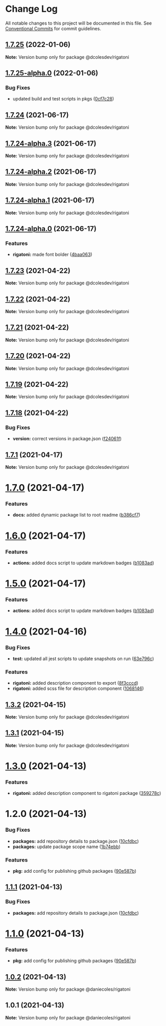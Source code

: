 # Change Log

All notable changes to this project will be documented in this file.
See [Conventional Commits](https://conventionalcommits.org) for commit guidelines.

## [1.7.25](https://github.com/dcolesDEV/lerna-npm/compare/@dcolesdev/rigatoni@1.7.25-alpha.0...@dcolesdev/rigatoni@1.7.25) (2022-01-06)

**Note:** Version bump only for package @dcolesdev/rigatoni





## [1.7.25-alpha.0](https://github.com/dcolesDEV/lerna-npm/compare/@dcolesdev/rigatoni@1.7.24...@dcolesdev/rigatoni@1.7.25-alpha.0) (2022-01-06)


### Bug Fixes

* updated build and test scripts in pkgs ([0cf7c28](https://github.com/dcolesDEV/lerna-npm/commit/0cf7c28e37f63325fafb1a404f8ed399e2c13341))





## [1.7.24](https://github.com/dcolesDEV/lerna-npm/compare/@dcolesdev/rigatoni@1.7.24-alpha.3...@dcolesdev/rigatoni@1.7.24) (2021-06-17)

**Note:** Version bump only for package @dcolesdev/rigatoni





## [1.7.24-alpha.3](https://github.com/dcolesDEV/lerna-npm/compare/@dcolesdev/rigatoni@1.7.24-alpha.2...@dcolesdev/rigatoni@1.7.24-alpha.3) (2021-06-17)

**Note:** Version bump only for package @dcolesdev/rigatoni





## [1.7.24-alpha.2](https://github.com/dcolesDEV/lerna-npm/compare/@dcolesdev/rigatoni@1.7.24-alpha.1...@dcolesdev/rigatoni@1.7.24-alpha.2) (2021-06-17)

**Note:** Version bump only for package @dcolesdev/rigatoni





## [1.7.24-alpha.1](https://github.com/dcolesDEV/lerna-npm/compare/@dcolesdev/rigatoni@1.7.24-alpha.0...@dcolesdev/rigatoni@1.7.24-alpha.1) (2021-06-17)

**Note:** Version bump only for package @dcolesdev/rigatoni





## [1.7.24-alpha.0](https://github.com/dcolesDEV/lerna-npm/compare/@dcolesdev/rigatoni@1.7.23...@dcolesdev/rigatoni@1.7.24-alpha.0) (2021-06-17)


### Features

* **rigatoni:** made font bolder ([4baa063](https://github.com/dcolesDEV/lerna-npm/commit/4baa063ce95c3e84eca54ad4f6f94a421bbd6cee))





## [1.7.23](https://github.com/dcolesDEV/lerna-npm/compare/@dcolesdev/rigatoni@1.7.22...@dcolesdev/rigatoni@1.7.23) (2021-04-22)

**Note:** Version bump only for package @dcolesdev/rigatoni





## [1.7.22](https://github.com/dcolesDEV/lerna-npm/compare/@dcolesdev/rigatoni@1.7.21...@dcolesdev/rigatoni@1.7.22) (2021-04-22)

**Note:** Version bump only for package @dcolesdev/rigatoni





## [1.7.21](https://github.com/dcolesDEV/lerna-npm/compare/@dcolesdev/rigatoni@1.7.20...@dcolesdev/rigatoni@1.7.21) (2021-04-22)

**Note:** Version bump only for package @dcolesdev/rigatoni





## [1.7.20](https://github.com/dcolesDEV/lerna-npm/compare/@dcolesdev/rigatoni@1.7.19...@dcolesdev/rigatoni@1.7.20) (2021-04-22)

**Note:** Version bump only for package @dcolesdev/rigatoni





## [1.7.19](https://github.com/dcolesDEV/lerna-npm/compare/@dcolesdev/rigatoni@1.7.18...@dcolesdev/rigatoni@1.7.19) (2021-04-22)

**Note:** Version bump only for package @dcolesdev/rigatoni





## [1.7.18](https://github.com/dcolesDEV/lerna-npm/compare/@dcolesdev/rigatoni@1.7.1...@dcolesdev/rigatoni@1.7.18) (2021-04-22)


### Bug Fixes

* **version:** correct versions in package.json ([f24061f](https://github.com/dcolesDEV/lerna-npm/commit/f24061ffa40074bd71b00da2feb3ef21ca695884))





## [1.7.1](https://github.com/dcolesDEV/lerna-npm/compare/@dcolesdev/rigatoni@1.7.0...@dcolesdev/rigatoni@1.7.1) (2021-04-17)

**Note:** Version bump only for package @dcolesdev/rigatoni






# [1.7.0](https://github.com/dcolesDEV/lerna-npm/compare/@dcolesdev/rigatoni@1.6.0...@dcolesdev/rigatoni@1.7.0) (2021-04-17)


### Features

* **docs:** added dynamic package list to root readme ([b386cf7](https://github.com/dcolesDEV/lerna-npm/commit/b386cf7467474396011ea4cf6bb8bf6b4ecc6ee8))





# [1.6.0](https://github.com/dcolesDEV/lerna-npm/compare/@dcolesdev/rigatoni@1.4.0...@dcolesdev/rigatoni@1.6.0) (2021-04-17)


### Features

* **actions:** added docs script to update markdown badges ([b1083ad](https://github.com/dcolesDEV/lerna-npm/commit/b1083ad51cfaf04f98ea82763e4a594b471aec06))





# [1.5.0](https://github.com/dcolesDEV/lerna-npm/compare/@dcolesdev/rigatoni@1.4.0...@dcolesdev/rigatoni@1.5.0) (2021-04-17)


### Features

* **actions:** added docs script to update markdown badges ([b1083ad](https://github.com/dcolesDEV/lerna-npm/commit/b1083ad51cfaf04f98ea82763e4a594b471aec06))






# [1.4.0](https://github.com/dcolesDEV/lerna-npm/compare/@dcolesdev/rigatoni@1.3.2...@dcolesdev/rigatoni@1.4.0) (2021-04-16)


### Bug Fixes

* **test:** updated all jest scripts to update snapshots on run ([63e796c](https://github.com/dcolesDEV/lerna-npm/commit/63e796c0a1d603970ac4b566ad67504767314b9f))


### Features

* **rigatoni:** added description component to export ([8f3cccd](https://github.com/dcolesDEV/lerna-npm/commit/8f3cccd357aab71247668038a74a4397ef815103))
* **rigatoni:** added scss file for description component ([1068146](https://github.com/dcolesDEV/lerna-npm/commit/1068146563aa8d65a0096b7e03028cc0632d23b8))





## [1.3.2](https://github.com/dcolesDEV/lerna-npm/compare/@dcolesdev/rigatoni@1.3.1...@dcolesdev/rigatoni@1.3.2) (2021-04-15)

**Note:** Version bump only for package @dcolesdev/rigatoni






## [1.3.1](https://github.com/dcolesDEV/lerna-npm/compare/@dcolesdev/rigatoni@1.3.0...@dcolesdev/rigatoni@1.3.1) (2021-04-15)

**Note:** Version bump only for package @dcolesdev/rigatoni






# [1.3.0](https://github.com/dcolesDEV/lerna-npm/compare/@dcolesdev/rigatoni@1.2.0...@dcolesdev/rigatoni@1.3.0) (2021-04-13)


### Features

* **rigatoni:** added description component to rigatoni package ([359278c](https://github.com/dcolesDEV/lerna-npm/commit/359278ca3de56545399b44424099dd68e15127c3))





# 1.2.0 (2021-04-13)


### Bug Fixes

* **packages:** add repository details to package.json ([10cfdbc](https://github.com/dcolesDEV/lerna-npm/commit/10cfdbc4dc4ab3382dae3e4039755ce4f35a7dfc))
* **packages:** update package scope name ([1b74ebb](https://github.com/dcolesDEV/lerna-npm/commit/1b74ebb21962ba3cf87b829cb10f22ae99c703a4))


### Features

* **pkg:** add config for publishing github packages ([90e587b](https://github.com/dcolesDEV/lerna-npm/commit/90e587bde6613ffd0949863dd5f18b5caf5beaa1))





## [1.1.1](https://github.com/dcolesDEV/lerna-npm/compare/@daniecoles/rigatoni@1.1.0...@daniecoles/rigatoni@1.1.1) (2021-04-13)


### Bug Fixes

* **packages:** add repository details to package.json ([10cfdbc](https://github.com/dcolesDEV/lerna-npm/commit/10cfdbc4dc4ab3382dae3e4039755ce4f35a7dfc))





# [1.1.0](https://github.com/dcolesDEV/lerna-npm/compare/@daniecoles/rigatoni@1.0.2...@daniecoles/rigatoni@1.1.0) (2021-04-13)


### Features

* **pkg:** add config for publishing github packages ([90e587b](https://github.com/dcolesDEV/lerna-npm/commit/90e587bde6613ffd0949863dd5f18b5caf5beaa1))






## [1.0.2](https://github.com/dcolesDEV/lerna-npm/compare/@daniecoles/rigatoni@1.0.1...@daniecoles/rigatoni@1.0.2) (2021-04-13)

**Note:** Version bump only for package @daniecoles/rigatoni






## 1.0.1 (2021-04-13)

**Note:** Version bump only for package @daniecoles/rigatoni
